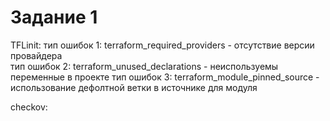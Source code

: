 # Задание 1

TFLinit:
  тип ошибок 1: terraform_required_providers  - отсутствие версии провайдера<br>
  тип ошибок 2: terraform_unused_declarations - неиспользуемы переменные в проекте
  тип ошибок 3: terraform_module_pinned_source - использование дефолтной ветки в источнике для модуля

checkov:
  
